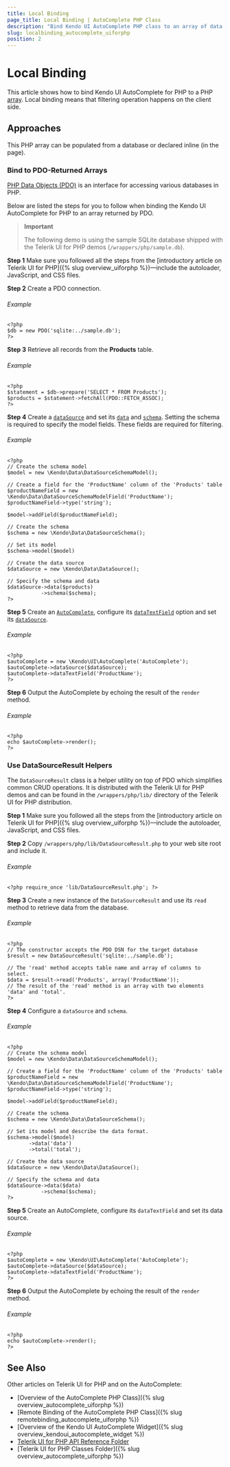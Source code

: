 ```yaml
---
title: Local Binding
page_title: Local Binding | AutoComplete PHP Class
description: "Bind Kendo UI AutoComplete PHP class to an array of data."
slug: localbinding_autocomplete_uiforphp
position: 2
---
```


# Local Binding

This article shows how to bind Kendo UI AutoComplete for PHP to a PHP [array](http://php.net/manual/en/language.types.array.php). Local binding means that filtering operation happens on the client side.

## Approaches

This PHP array can be populated from a database or declared inline (in the page).

### Bind to PDO-Returned Arrays

[PHP Data Objects (PDO)](http://www.php.net/manual/en/intro.pdo.php) is an interface for accessing various databases in PHP.

Below are listed the steps for you to follow when binding the Kendo UI AutoComplete for PHP to an array returned by PDO.

> **Important**
>
> The following demo is using the sample SQLite database shipped with the Telerik UI for PHP demos (`/wrappers/php/sample.db`).

**Step 1** Make sure you followed all the steps from the [introductory article on Telerik UI for PHP]({% slug overview_uiforphp %})&mdash;include the autoloader, JavaScript, and CSS files.

**Step 2** Create a PDO connection.

###### Example

    <?php
    $db = new PDO('sqlite:../sample.db');
    ?>

**Step 3** Retrieve all records from the **Products** table.

###### Example

    <?php
    $statement = $db->prepare('SELECT * FROM Products');
    $products = $statement->fetchAll(PDO::FETCH_ASSOC);
    ?>

**Step 4** Create a [`dataSource`](/api/php/Kendo/Data/DataSource) and set its [`data`](/api/php/Kendo/Data/DataSource#data) and [`schema`](/api/php/Kendo/Data/DataSource#schema). Setting the schema is required to specify the model fields. These fields are required for filtering.

###### Example

    <?php
    // Create the schema model
    $model = new \Kendo\Data\DataSourceSchemaModel();

    // Create a field for the 'ProductName' column of the 'Products' table
    $productNameField = new \Kendo\Data\DataSourceSchemaModelField('ProductName');
    $productNameField->type('string');

    $model->addField($productNameField);

    // Create the schema
    $schema = new \Kendo\Data\DataSourceSchema();

    // Set its model
    $schema->model($model)

    // Create the data source
    $dataSource = new \Kendo\Data\DataSource();

    // Specify the schema and data
    $dataSource->data($products)
               ->schema($schema);
    ?>

**Step 5** Create an [`AutoComplete`](/api/php/Kendo/UI/AutoComplete), configure its [`dataTextField`](/api/php/Kendo/UI/AutoComplete#datatextfield) option and set its [`dataSource`](/api/php/Kendo/UI/AutoComplete#datasource).

###### Example

    <?php
    $autoComplete = new \Kendo\UI\AutoComplete('AutoComplete');
    $autoComplete->dataSource($dataSource);
    $autoComplete->dataTextField('ProductName');
    ?>

**Step 6** Output the AutoComplete by echoing the result of the `render` method.

###### Example

    <?php
    echo $autoComplete->render();
    ?>

### Use DataSourceResult Helpers

The `DataSourceResult` class is a helper utility on top of PDO which simplifies common CRUD operations. It is distributed with the Telerik UI for PHP demos and can be found in the `/wrappers/php/lib/` directory of the Telerik UI for PHP distribution.

**Step 1** Make sure you followed all the steps from the [introductory article on Telerik UI for PHP]({% slug overview_uiforphp %})&mdash;include the autoloader, JavaScript, and CSS files.

**Step 2** Copy `/wrappers/php/lib/DataSourceResult.php` to your web site root and include it.

###### Example

    <?php require_once 'lib/DataSourceResult.php'; ?>

**Step 3** Create a new instance of the `DataSourceResult` and use its `read` method to retrieve data from the database.

###### Example

    <?php
    // The constructor accepts the PDO DSN for the target database
    $result = new DataSourceResult('sqlite:../sample.db');

    // The 'read' method accepts table name and array of columns to select.
    $data = $result->read('Products', array('ProductName'));
    // The result of the 'read' method is an array with two elements 'data' and 'total'.
    ?>

**Step 4** Configure a `dataSource` and `schema`.

###### Example

    <?php
    // Create the schema model
    $model = new \Kendo\Data\DataSourceSchemaModel();

    // Create a field for the 'ProductName' column of the 'Products' table
    $productNameField = new \Kendo\Data\DataSourceSchemaModelField('ProductName');
    $productNameField->type('string');

    $model->addField($productNameField);

    // Create the schema
    $schema = new \Kendo\Data\DataSourceSchema();

    // Set its model and describe the data format.
    $schema->model($model)
           ->data('data')
           ->total('total');

    // Create the data source
    $dataSource = new \Kendo\Data\DataSource();

    // Specify the schema and data
    $dataSource->data($data)
               ->schema($schema);
    ?>

**Step 5** Create an AutoComplete, configure its `dataTextField` and set its data source.

###### Example

    <?php
    $autoComplete = new \Kendo\UI\AutoComplete('AutoComplete');
    $autoComplete->dataSource($dataSource);
    $autoComplete->dataTextField('ProductName');
    ?>

**Step 6** Output the AutoComplete by echoing the result of the `render` method.

###### Example

    <?php
    echo $autoComplete->render();
    ?>

## See Also

Other articles on Telerik UI for PHP and on the AutoComplete:

* [Overview of the AutoComplete PHP Class]({% slug overview_autocomplete_uiforphp %})
* [Remote Binding of the AutoComplete PHP Class]({% slug remotebinding_autocomplete_uiforphp %})
* [Overview of the Kendo UI AutoComplete Widget]({% slug overview_kendoui_autocomplete_widget %})
* [Telerik UI for PHP API Reference Folder](/api/php/Kendo/UI/AutoComplete)
* [Telerik UI for PHP Classes Folder]({% slug overview_autocomplete_uiforphp %})

